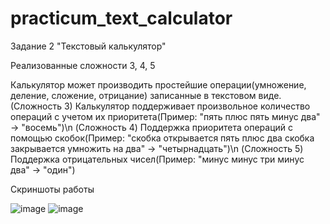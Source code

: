 # practicum_text_calculator

Задание 2
"Текстовый калькулятор"

Реализованные сложности 3, 4, 5

Калькулятор может производить простейшие операции(умножение, деление, сложение, отрицание) записанные в текстовом виде.
(Сложность 3) Калькулятор поддерживает произвольное количество операций с учетом их приоритета(Пример: "пять плюс пять минус два" -> "восемь")\n
(Сложность 4) Поддержка приоритета операций с помощью скобок(Пример: "скобка открывается пять плюс два скобка закрывается умножить на два" -> "четырнадцать")\n
(Сложность 5) Поддержка отрицательных чисел(Пример: "минус минус три минус два" -> "один")

Скриншоты работы

![image](https://user-images.githubusercontent.com/54207104/164074986-433d305e-2784-49aa-a3cf-4f26d8768ad0.png)
  ![image](https://user-images.githubusercontent.com/54207104/164076152-1e78e5b1-0dfb-45e4-b5b4-e4437e13472f.png)
